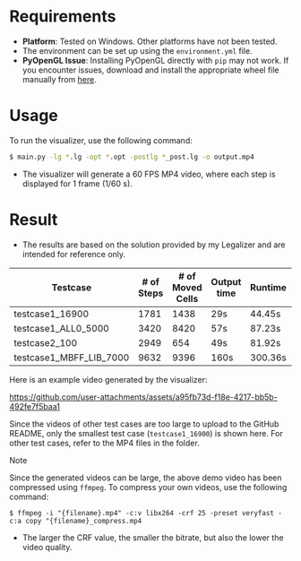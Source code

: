 # Requirements
- **Platform**: Tested on Windows. Other platforms have not been tested.
- The environment can be set up using the `environment.yml` file.
- **PyOpenGL Issue**: Installing PyOpenGL directly with `pip` may not work. If you encounter issues, download and install the appropriate wheel file manually from [here](https://github.com/cgohlke/pyopengl-build/releases/tag/v3.1.8).

# Usage
To run the visualizer, use the following command:
```bash
$ main.py -lg *.lg -opt *.opt -postlg *_post.lg -o output.mp4
```
- The visualizer will generate a 60 FPS MP4 video, where each step is displayed for 1 frame (1/60 s).

# Result
- The results are based on the solution provided by my Legalizer and are intended for reference only.

|      Testcase     |# of Steps|# of Moved Cells|Output time|Runtime|Generate Speed|
|-------------------|----------|----------------|-----------|-------|--------------|
|  testcase1_16900  |    1781  |      1438      |    29s    | 44.45s|   40.07fps   |
|testcase1_ALL0_5000|    3420  |      8420      |    57s    | 87.23s|   39.21fps   |
|   testcase2_100   |    2949  |      654       |    49s    | 81.92s|   36.00fps   |
|testcase1_MBFF_LIB_7000|9632  |      9396      |    160s   |300.36s|   32.07fps   |

Here is an example video generated by the visualizer:

https://github.com/user-attachments/assets/a95fb73d-f18e-4217-bb5b-492fe7f5baa1

Since the videos of other test cases are too large to upload to the GitHub README, only the smallest test case (`testcase1_16900`) is shown here. For other test cases, refer to the MP4 files in the folder.
> [!NOTE]
> Since the generated videos can be large, the above demo video has been compressed using `ffmpeg`. To compress your own videos, use the following command:
> ```
> $ ffmpeg -i "{filename}.mp4" -c:v libx264 -crf 25 -preset veryfast -c:a copy "{filename}_compress.mp4
> ```
> - The larger the CRF value, the smaller the bitrate, but also the lower the video quality.
